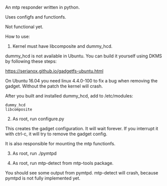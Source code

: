 An mtp responder written in python.

Uses configfs and functionfs.

Not functional yet.

How to use:

1. Kernel must have libcomposite and dummy_hcd.

dummy_hcd is not available in Ubuntu. You can build it yourself
using DKMS by following these steps:

https://serianox.github.io/gadgetfs-ubuntu.html

On Ubuntu 16.04 you need linux 4.4.0-100 to fix a bug when removing
the gadget. Without the patch the kernel will crash.

After you built and installed dummy_hcd, add to /etc/modules:

    dummy_hcd
    libcomposite

2. As root, run configure.py

This creates the gadget configuration. It will wait forever. If you
interrupt it with ctrl-c, it will try to remove the gadget config.

It is also responsible for mounting the mtp functionfs.

3. As root, run ./pymtpd

4. As root, run mtp-detect from mtp-tools package.

You should see some output from pymtpd. mtp-detect will crash, because
pymtpd is not fully implemented yet.
